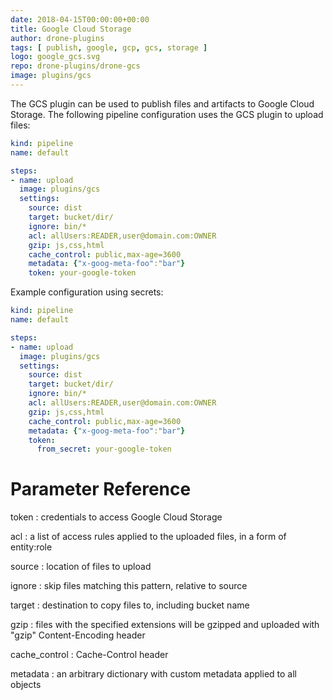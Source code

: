 ```yaml
---
date: 2018-04-15T00:00:00+00:00
title: Google Cloud Storage
author: drone-plugins
tags: [ publish, google, gcp, gcs, storage ]
logo: google_gcs.svg
repo: drone-plugins/drone-gcs
image: plugins/gcs
---
```


The GCS plugin can be used to publish files and artifacts to Google Cloud Storage. The following pipeline configuration uses the GCS plugin to upload files:

```yaml
kind: pipeline
name: default

steps:
- name: upload  
  image: plugins/gcs
  settings:
    source: dist
    target: bucket/dir/
    ignore: bin/*
    acl: allUsers:READER,user@domain.com:OWNER
    gzip: js,css,html
    cache_control: public,max-age=3600
    metadata: {"x-goog-meta-foo":"bar"}
    token: your-google-token
```

Example configuration using secrets:

```yaml
kind: pipeline
name: default

steps:
- name: upload  
  image: plugins/gcs
  settings:
    source: dist
    target: bucket/dir/
    ignore: bin/*
    acl: allUsers:READER,user@domain.com:OWNER
    gzip: js,css,html
    cache_control: public,max-age=3600
    metadata: {"x-goog-meta-foo":"bar"}
    token:
      from_secret: your-google-token
```

# Parameter Reference

token
: credentials to access Google Cloud Storage

acl
: a list of access rules applied to the uploaded files, in a form of entity:role

source
: location of files to upload

ignore
: skip files matching this pattern, relative to source

target
: destination to copy files to, including bucket name

gzip
: files with the specified extensions will be gzipped and uploaded with "gzip" Content-Encoding header

cache_control
: Cache-Control header

metadata
: an arbitrary dictionary with custom metadata applied to all objects